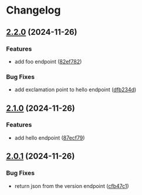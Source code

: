 # Changelog

## [2.2.0](https://github.com/lupusbytes/codejam-release-demo/compare/v2.1.0...v2.2.0) (2024-11-26)


### Features

* add foo endpoint ([82ef782](https://github.com/lupusbytes/codejam-release-demo/commit/82ef7824424af8aa2866862cc9c2e19cefb059e4))


### Bug Fixes

* add exclamation point to hello endpoint ([dfb234d](https://github.com/lupusbytes/codejam-release-demo/commit/dfb234dcff484cfa0d5d8123f638a7d96631bd9a))

## [2.1.0](https://github.com/lupusbytes/codejam-release-demo/compare/v2.0.1...v2.1.0) (2024-11-26)


### Features

* add hello endpoint ([87ecf79](https://github.com/lupusbytes/codejam-release-demo/commit/87ecf798fc8a7adb0f3a4e9b9a22e83818501bf5))

## [2.0.1](https://github.com/lupusbytes/codejam-release-demo/compare/v2.0.0...v2.0.1) (2024-11-26)


### Bug Fixes

* return json from the version endpoint ([cfb47c1](https://github.com/lupusbytes/codejam-release-demo/commit/cfb47c1c4005348a9217a833a6940c588e0cfc24))
